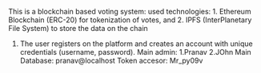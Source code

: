 This is a blockchain based voting system:
used technologies: 1. Ethereum Blockchain (ERC-20) for tokenization of votes, and  2. IPFS (InterPlanetary File System) to store the data on the chain
<br>
1. The user registers on the platform and creates an account with unique credentials (username, password).
Main admin: 1.Pranav 2.JOhn
Main Database: pranav@localhost
Token accesor: Mr_py09v